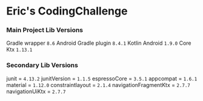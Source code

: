# Eric's CodingChallenge

### Main Project Lib Versions

Gradle wrapper `8.6`
Android Gradle plugin `8.4.1`
Kotlin Android `1.9.0`
Core Ktx `1.13.1`

### Secondary Lib Versions

junit = `4.13.2`
junitVersion = `1.1.5`
espressoCore = `3.5.1`
appcompat = `1.6.1`
material = `1.12.0`
constraintlayout = `2.1.4`
navigationFragmentKtx = `2.7.7`
navigationUiKtx = `2.7.7`